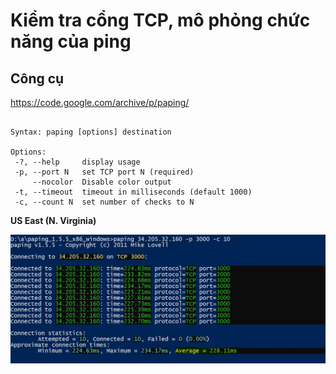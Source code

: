 # Kiểm tra cổng TCP, mô phỏng chức năng của ping
## Công cụ
https://code.google.com/archive/p/paping/

```paping v1.5.5 - Copyright (c) 2011 Mike Lovell

Syntax: paping [options] destination

Options:
 -?, --help     display usage
 -p, --port N   set TCP port N (required)
     --nocolor  Disable color output
 -t, --timeout  timeout in milliseconds (default 1000)
 -c, --count N  set number of checks to N
 ```
**US East (N. Virginia)**

![Screenshot](ping_East.JPG)
